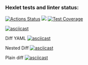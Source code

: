 ### Hexlet tests and linter status:
[![Actions Status](https://github.com/Bookworm47/java-project-71/actions/workflows/hexlet-check.yml/badge.svg)](https://github.com/Bookworm47/java-project-71/actions)
<a href="https://codeclimate.com/github/Bookworm47/java-project-71/maintainability"><img src="https://api.codeclimate.com/v1/badges/94817d62cc2a812d9bfe/maintainability" /></a>
[![Test Coverage](https://api.codeclimate.com/v1/badges/94817d62cc2a812d9bfe/test_coverage)](https://codeclimate.com/github/Bookworm47/java-project-71/test_coverage)

[![asciicast](https://asciinema.org/a/627215.svg)](https://asciinema.org/a/627215)

Diff YAML
[![asciicast](https://asciinema.org/a/637293.svg)](https://asciinema.org/a/637293)

Nested Diff
[![asciicast](https://asciinema.org/a/yHBAcR08JXyXumaV1KA3WTdSY.svg)](https://asciinema.org/a/yHBAcR08JXyXumaV1KA3WTdSY)

Plain diff
[![asciicast](https://asciinema.org/a/50qHWosJVUGkeNRpNlSaJdGaj.svg)](https://asciinema.org/a/50qHWosJVUGkeNRpNlSaJdGaj)